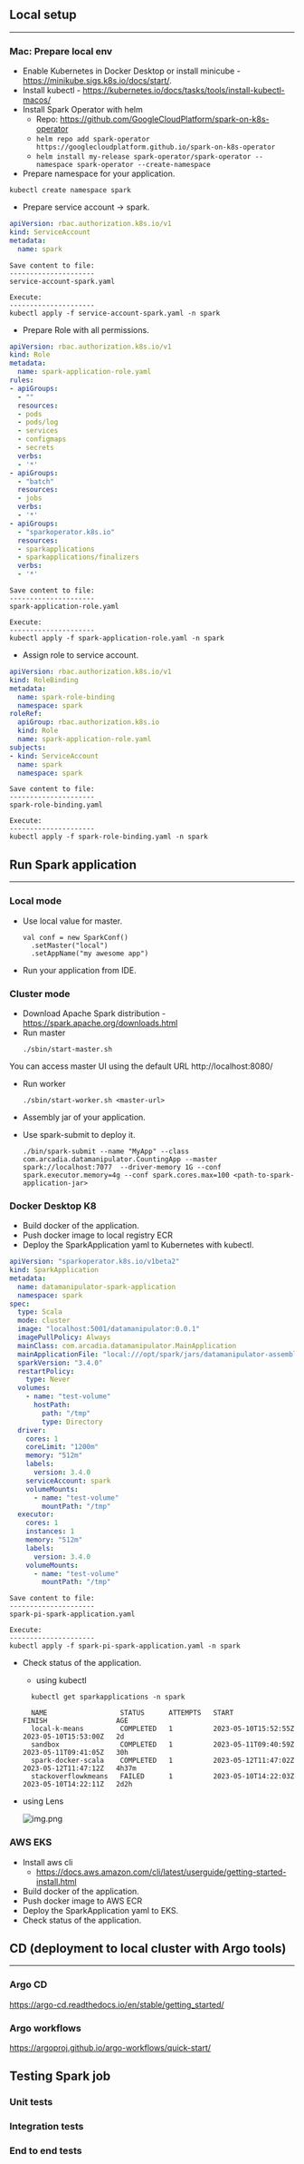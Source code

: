 ## Local setup
___
### Mac: Prepare local env
- Enable Kubernetes in Docker Desktop or install minicube - https://minikube.sigs.k8s.io/docs/start/.
- Install kubectl - https://kubernetes.io/docs/tasks/tools/install-kubectl-macos/
- Install Spark Operator with helm
  - Repo: https://github.com/GoogleCloudPlatform/spark-on-k8s-operator
  - ```helm repo add spark-operator https://googlecloudplatform.github.io/spark-on-k8s-operator```
  - ```helm install my-release spark-operator/spark-operator --namespace spark-operator --create-namespace```
- Prepare namespace for your application.
```
kubectl create namespace spark
```
- Prepare service account -> spark.
```yaml
apiVersion: rbac.authorization.k8s.io/v1
kind: ServiceAccount
metadata:
  name: spark
```
```
Save content to file:
---------------------
service-account-spark.yaml
```
```
Execute:
---------------------
kubectl apply -f service-account-spark.yaml -n spark
```
- Prepare Role with all permissions.
```yaml
apiVersion: rbac.authorization.k8s.io/v1
kind: Role
metadata:
  name: spark-application-role.yaml
rules:
- apiGroups:
  - ""
  resources:
  - pods
  - pods/log
  - services
  - configmaps
  - secrets
  verbs:
  - '*'
- apiGroups:
  - "batch"
  resources:
  - jobs
  verbs:
  - '*'
- apiGroups:
  - "sparkoperator.k8s.io"
  resources:
  - sparkapplications
  - sparkapplications/finalizers
  verbs:
  - '*'
```
```
Save content to file:
---------------------
spark-application-role.yaml
```
```
Execute:
---------------------
kubectl apply -f spark-application-role.yaml -n spark
```
- Assign role to service account.
```yaml
apiVersion: rbac.authorization.k8s.io/v1
kind: RoleBinding
metadata:
  name: spark-role-binding
  namespace: spark
roleRef:
  apiGroup: rbac.authorization.k8s.io
  kind: Role
  name: spark-application-role.yaml
subjects:
- kind: ServiceAccount
  name: spark
  namespace: spark
```
```
Save content to file:
---------------------
spark-role-binding.yaml
```
```
Execute:
---------------------
kubectl apply -f spark-role-binding.yaml -n spark
```

## Run Spark application
___
### Local mode
- Use local value for master.
  ```  
  val conf = new SparkConf()
    .setMaster("local")
    .setAppName("my awesome app")
  ```
- Run your application from IDE.
### Cluster mode

- Download Apache Spark distribution - https://spark.apache.org/downloads.html
- Run master
  ```
  ./sbin/start-master.sh
  ```
You can access master UI using the default URL http://localhost:8080/
- Run worker
  ```
  ./sbin/start-worker.sh <master-url>
  ```
- Assembly jar of your application.
- Use spark-submit to deploy it.
  
  ```./bin/spark-submit --name "MyApp" --class com.arcadia.datamanipulator.CountingApp --master spark://localhost:7077  --driver-memory 1G --conf spark.executor.memory=4g --conf spark.cores.max=100 <path-to-spark-application-jar>```
### Docker Desktop K8
- Build docker of the application.
- Push docker image to local registry ECR
- Deploy the SparkApplication yaml to Kubernetes with kubectl.

```yaml
apiVersion: "sparkoperator.k8s.io/v1beta2"
kind: SparkApplication
metadata:
  name: datamanipulator-spark-application
  namespace: spark
spec:
  type: Scala
  mode: cluster
  image: "localhost:5001/datamanipulator:0.0.1"
  imagePullPolicy: Always
  mainClass: com.arcadia.datamanipulator.MainApplication
  mainApplicationFile: "local:///opt/spark/jars/datamanipulator-assembly-0.0.1.jar"
  sparkVersion: "3.4.0"
  restartPolicy:
    type: Never
  volumes:
    - name: "test-volume"
      hostPath:
        path: "/tmp"
        type: Directory
  driver:
    cores: 1
    coreLimit: "1200m"
    memory: "512m"
    labels:
      version: 3.4.0
    serviceAccount: spark
    volumeMounts:
      - name: "test-volume"
        mountPath: "/tmp"
  executor:
    cores: 1
    instances: 1
    memory: "512m"
    labels:
      version: 3.4.0
    volumeMounts:
      - name: "test-volume"
        mountPath: "/tmp"
```
```
Save content to file:
---------------------
spark-pi-spark-application.yaml
```
```
Execute:
---------------------
kubectl apply -f spark-pi-spark-application.yaml -n spark
```
- Check status of the application. 
  - using kubectl
  ```
    kubectl get sparkapplications -n spark
  
    NAME                  STATUS      ATTEMPTS   START                  FINISH                 AGE
    local-k-means         COMPLETED   1          2023-05-10T15:52:55Z   2023-05-10T15:53:00Z   2d
    sandbox               COMPLETED   1          2023-05-11T09:40:59Z   2023-05-11T09:41:05Z   30h
    spark-docker-scala    COMPLETED   1          2023-05-12T11:47:02Z   2023-05-12T11:47:12Z   4h37m
    stackoverflowkmeans   FAILED      1          2023-05-10T14:22:03Z   2023-05-10T14:22:11Z   2d2h
  ```
- using Lens
    
  ![img.png](img.png)

### AWS EKS
- Install aws cli
  - https://docs.aws.amazon.com/cli/latest/userguide/getting-started-install.html
- Build docker of the application.
- Push docker image to AWS ECR
- Deploy the SparkApplication yaml to EKS.
- Check status of the application. 

## CD (deployment to local cluster with Argo tools)
___
### Argo CD
https://argo-cd.readthedocs.io/en/stable/getting_started/

### Argo workflows
https://argoproj.github.io/argo-workflows/quick-start/

## Testing Spark job
### Unit tests
### Integration tests
### End to end tests